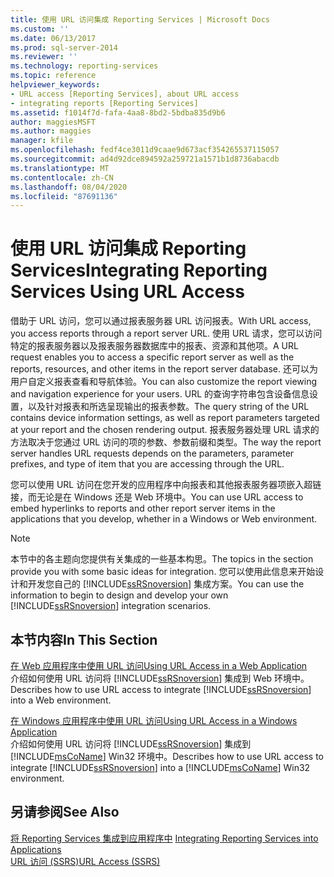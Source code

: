 ```yaml
---
title: 使用 URL 访问集成 Reporting Services | Microsoft Docs
ms.custom: ''
ms.date: 06/13/2017
ms.prod: sql-server-2014
ms.reviewer: ''
ms.technology: reporting-services
ms.topic: reference
helpviewer_keywords:
- URL access [Reporting Services], about URL access
- integrating reports [Reporting Services]
ms.assetid: f1014f7d-fafa-4aa8-8bd2-5bdba835d9b6
author: maggiesMSFT
ms.author: maggies
manager: kfile
ms.openlocfilehash: fedf4ce3011d9caae9d673acf354265537115057
ms.sourcegitcommit: ad4d92dce894592a259721a1571b1d8736abacdb
ms.translationtype: MT
ms.contentlocale: zh-CN
ms.lasthandoff: 08/04/2020
ms.locfileid: "87691136"
---
```

# <a name="integrating-reporting-services-using-url-access"></a><span data-ttu-id="11032-102">使用 URL 访问集成 Reporting Services</span><span class="sxs-lookup"><span data-stu-id="11032-102">Integrating Reporting Services Using URL Access</span></span>
  <span data-ttu-id="11032-103">借助于 URL 访问，您可以通过报表服务器 URL 访问报表。</span><span class="sxs-lookup"><span data-stu-id="11032-103">With URL access, you access reports through a report server URL.</span></span> <span data-ttu-id="11032-104">使用 URL 请求，您可以访问特定的报表服务器以及报表服务器数据库中的报表、资源和其他项。</span><span class="sxs-lookup"><span data-stu-id="11032-104">A URL request enables you to access a specific report server as well as the reports, resources, and other items in the report server database.</span></span> <span data-ttu-id="11032-105">还可以为用户自定义报表查看和导航体验。</span><span class="sxs-lookup"><span data-stu-id="11032-105">You can also customize the report viewing and navigation experience for your users.</span></span> <span data-ttu-id="11032-106">URL 的查询字符串包含设备信息设置，以及针对报表和所选呈现输出的报表参数。</span><span class="sxs-lookup"><span data-stu-id="11032-106">The query string of the URL contains device information settings, as well as report parameters targeted at your report and the chosen rendering output.</span></span> <span data-ttu-id="11032-107">报表服务器处理 URL 请求的方法取决于您通过 URL 访问的项的参数、参数前缀和类型。</span><span class="sxs-lookup"><span data-stu-id="11032-107">The way the report server handles URL requests depends on the parameters, parameter prefixes, and type of item that you are accessing through the URL.</span></span>  
  
 <span data-ttu-id="11032-108">您可以使用 URL 访问在您开发的应用程序中向报表和其他报表服务器项嵌入超链接，而无论是在 Windows 还是 Web 环境中。</span><span class="sxs-lookup"><span data-stu-id="11032-108">You can use URL access to embed hyperlinks to reports and other report server items in the applications that you develop, whether in a Windows or Web environment.</span></span>  
  
> [!NOTE]  
>  <span data-ttu-id="11032-109">本节中的各主题向您提供有关集成的一些基本构思。</span><span class="sxs-lookup"><span data-stu-id="11032-109">The topics in the section provide you with some basic ideas for integration.</span></span> <span data-ttu-id="11032-110">您可以使用此信息来开始设计和开发您自己的 [!INCLUDE[ssRSnoversion](../../includes/ssrsnoversion-md.md)] 集成方案。</span><span class="sxs-lookup"><span data-stu-id="11032-110">You can use the information to begin to design and develop your own [!INCLUDE[ssRSnoversion](../../includes/ssrsnoversion-md.md)] integration scenarios.</span></span>  
  
## <a name="in-this-section"></a><span data-ttu-id="11032-111">本节内容</span><span class="sxs-lookup"><span data-stu-id="11032-111">In This Section</span></span>  
 [<span data-ttu-id="11032-112">在 Web 应用程序中使用 URL 访问</span><span class="sxs-lookup"><span data-stu-id="11032-112">Using URL Access in a Web Application</span></span>](integrating-reporting-services-using-url-access-web-application.md)  
 <span data-ttu-id="11032-113">介绍如何使用 URL 访问将 [!INCLUDE[ssRSnoversion](../../includes/ssrsnoversion-md.md)] 集成到 Web 环境中。</span><span class="sxs-lookup"><span data-stu-id="11032-113">Describes how to use URL access to integrate [!INCLUDE[ssRSnoversion](../../includes/ssrsnoversion-md.md)] into a Web environment.</span></span>  
  
 [<span data-ttu-id="11032-114">在 Windows 应用程序中使用 URL 访问</span><span class="sxs-lookup"><span data-stu-id="11032-114">Using URL Access in a Windows Application</span></span>](integrating-reporting-services-using-url-access-windows-application.md)  
 <span data-ttu-id="11032-115">介绍如何使用 URL 访问将 [!INCLUDE[ssRSnoversion](../../includes/ssrsnoversion-md.md)] 集成到 [!INCLUDE[msCoName](../../includes/msconame-md.md)] Win32 环境中。</span><span class="sxs-lookup"><span data-stu-id="11032-115">Describes how to use URL access to integrate [!INCLUDE[ssRSnoversion](../../includes/ssrsnoversion-md.md)] into a [!INCLUDE[msCoName](../../includes/msconame-md.md)] Win32 environment.</span></span>  
  
## <a name="see-also"></a><span data-ttu-id="11032-116">另请参阅</span><span class="sxs-lookup"><span data-stu-id="11032-116">See Also</span></span>  
 <span data-ttu-id="11032-117">[将 Reporting Services 集成到应用程序中](../application-integration/integrating-reporting-services-into-applications.md) </span><span class="sxs-lookup"><span data-stu-id="11032-117">[Integrating Reporting Services into Applications](../application-integration/integrating-reporting-services-into-applications.md) </span></span>  
 [<span data-ttu-id="11032-118">URL 访问 (SSRS)</span><span class="sxs-lookup"><span data-stu-id="11032-118">URL Access &#40;SSRS&#41;</span></span>](../url-access-ssrs.md)  
  
  
